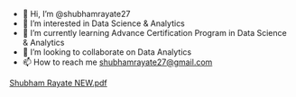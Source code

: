 - 👋 Hi, I’m @shubhamrayate27
- 👀 I’m interested in Data Science & Analytics
- 🌱 I’m currently learning Advance Certification Program in Data Science & Analytics
- 💞️ I’m looking to collaborate on Data Analytics
- 📫 How to reach me shubhamrayate27@gmail.com

<!---
shubhamrayate27/shubhamrayate27 is a ✨ special ✨ repository because its `README.md` (this file) appears on your GitHub profile.
You can click the Preview link to take a look at your changes.
--->
[Shubham Rayate NEW.pdf](https://github.com/shubhamrayate27/shubhamrayate27/files/9593196/Shubham.Rayate.NEW.pdf)
